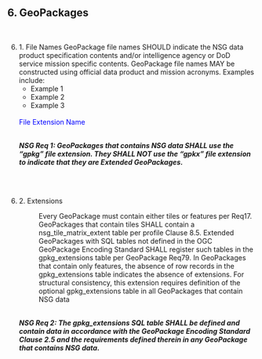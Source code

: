 <html>
<head>
<style type="text/css">
<!--
.tab { margin-left: 40px; }
-->
</style>
</head>
<body>

<h2> 6.	GeoPackages </h2><br>
<ol start="6"><li>1.  File Names
GeoPackage file names SHOULD indicate the NSG data product specification contents and/or intelligence agency or DoD service mission specific contents.  GeoPackage file names MAY be constructed using official data product and mission acronyms.  Examples include:
	<ul>
<li> Example 1 
<li> Example 2
<li> Example 3
</ul>
<br>
<font color="blue">File Extension Name</font><br>
 
<br><b><i>NSG Req 1: GeoPackages that contains NSG data SHALL use the “gpkg” file extension.  They SHALL NOT use the “gpkx” file extension to indicate that they are Extended GeoPackages.</i></b><br><br>
     
</ol><br>
<ol start="6"><li>2.	Extensions

<br>
<p class="tab">Every GeoPackage must contain either tiles or features per Req17.  GeoPackages that contain tiles SHALL contain a nsg_tile_matrix_extent table per profile Clause 8.5.  Extended GeoPackages with SQL tables not defined in the OGC GeoPackage Encoding Standard SHALL register such tables in the gpkg_extensions table per GeoPackage Req79.    In GeoPackages that contain only features, the absence of row records in the gpkg_extensions table indicates the absence of extensions.  For structural consistency, this extension requires definition of the optional gpkg_extensions table in all GeoPackages that contain NSG data</p>
<br><b><i>NSG Req 2: The gpkg_extensions SQL table SHALL be defined and contain data in accordance with the GeoPackage Encoding Standard Clause 2.5 and the requirements defined therein in any GeoPackage that contains NSG data.</i></b><br><br>
</ol>
</body>
</html>
